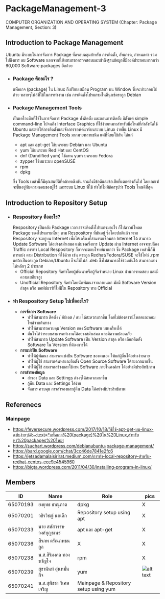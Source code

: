 # PackageManagement-3
COMPUTER ORGANIZATION AND OPERATING SYSTEM (Chapter: Package Management, Section: 3)

## Introduction to Package Management ##
  Ubuntu มีระบบในการจัดการ Package ที่ครอบคลุมสำหรับ การติดตั้ง, อัพเกรด, กำหนดค่า รวมไปถึงการ ลบ Software นอกจากนี้ยังสามารถตรวจสอบและเข้าถึงฐานข้อมูลที่มีองค์ประกอบมากกว่า 60,000 Software packages อีกด้วย 
  

- ### Package คืออะไร ? ###
  แพ็คเกจ (package) ใน Linux ก็เปรียบเสมือน Program บน Window ซึ่งจะประกอบไปด้วย หลายๆไฟล์ที่ใช้ในการทำงาน เช่น การติดตั้งโปรแกรมในลีนุกซ์ตระกูล Debian

- ### Package Management Tools ###

  เป็นเครื่องมือที่ใช้ในการจัดการ Package ทั้งติดตั้ง และถอนการติดตั้ง มีตั้งแต่ simple command-line ไปจนถึง Interface Graphics ที่ใช้ง่ายเหมาะสำหรับมือใหม่ที่กำลังหัดใช้ Ubuntu และทำให้การติดตั้งและจัดการซอฟต์แวร์บนระบบ Linux ง่ายขึ้น
  Linux มี Package Management Tools มากมายหลายชนิด แต่ที่นิยมใช้กัน ได้แก่
  - apt และ apt-get ใช้บนระบบ Debian และ Ubuntu
  - yum ใช้บนระบบ Red Hat และ CentOS
  - dnf (Dandified yum) ใช้แทน yum บนระบบ Fedora
  - zypper ใช้บนระบบ openSUSE
  - rpm
  - dpkg

  ซึ่ง Tools เหล่านี้ก็มีคุณสมบัติที่คล้ายคลึงกัน รวมถึงมีข้อดีและข้อเสียที่แตกต่างกันไป โดยเกณฑ์จะขึ้นอยู่กับความชอบของผู้ใช้ และระบบ Linux ที่ใช้ ทำให้ไม่มีข้อสรุปว่า Tools ไหนดีที่สุด

## Introduction to Repository Setup ##
- ### Respository คืออะไร? ###
    Respository เป็นคลัง Package เวลาเราจะติดตั้งโปรแกรมอะไร ก็ไปดาวน์โหลด Package ของโปรแกรมนั้นๆ ตาม Respository ที่มันอยู่ ซึ่งโดยปกติแล้ว พวก Respository จะอยู่บน Internet เพื่อให้เครื่องที่สามารถเชื่อมต่อ Internet ได้ สามารถ Update Software ได้อย่างสม่ำเสมอ แต่บางครั้งการ Update ผ่าน Internet อาจจะเปลือง Traffic การทำ Local Respository ก็อาจจะตอบโจทย์มากกว่า ซึ่ง Package เหล่านี้ก็มีการแบ่ง ตาม Distribution ที่ใช้ด้วย เช่น ตระกูล Redhat/Fedora/SUSE จะใช้ไฟล์ .rpm แต่ถ้าเป็นตระกูล Debian/Ubuntu ก็จะใช้ไฟล์ .deb ซึ่งไม่สามารถใช้ร่วมกันได้ สามารถแบ่งได้หลักๆ 2 ประเภท
  - Official Repository
    จัดทำโดยผู้พัฒนาหรือผู้จัดจำหน่าย Linux ผ่านการทดสอบ และมีความเสถียรสูง
  - Unofficial Repository
    จัดทำโดยนักพัฒนาจากภายนอก มักมี Software Version ล่าสุด หรือ ซอฟต์แวร์ที่ไม่มีใน Repository ทาง Official
- ### ทำ Respository Setup ไปเพื่ออะไร? ###
  - **การจัดการ Software**
    - ทำให้สามารถ ติดตั้ง / อัปเดต / ลบ ได้สะดวกมากขึ้น โดยไม่ต้องดาวน์โหลดและคอมไพล์จากต้นทาง
    - ทำให้สามารถควบคุม Version ของ Software บนเครื่องได้
    - มั่นใจได้ว่าระบบสามารถทำงานได้อย่างสม่ำเสมอ และมีความปลอดภัย
    - ทำให้สามารถ Update Software เป็น Version ล่าสุด หรือ เลือกติดตั้ง Software ใน Version ที่ต้องการได้
  - **การแบ่งปัน Software**
    -  ทำให้ผู้พัฒนา สามารถแบ่งปัน Software ของตนเอง ให้แก่ผู้อื่นได้อย่างง่ายดาย
    -  ทำให้ผู้ใช้ สามารถค้นหาและติดตั้ง Open Source Software ได้สะดวกมากขึ้น
    -  ทำให้ผู้ใช้ สามารถสร้างและใช้งาน Software ภายในองค์กร ได้อย่างมีประสิทธิภาพ
  - **การสำรองข้อมูล**
    -  สำรอง Data และ Settings ต่างๆได้สะดวกมากขึ้น
    -  กู้คืน Data และ Settings ได้ง่าย
    -  จัดการ ควบคุม การสำรองและกู้คืน Data ได้อย่างมีประสิทธิภาพ
  

## Referenecs ##
### Mainpage ###
-  https://feversecure.wordpress.com/2017/10/18/วิธีใช้-apt-get-บน-linux-ฉบับง่ายๆ/#:~:text=*แพ็คเกจ%20(package)%20ใน%20Linux,สำหรับหา%20packages%20ใหม่ๆ
- https://suchart.wordpress.com/debianubuntu-package-management/
- https://bard.google.com/chat/3cc46de7841e2fc6
- https://jetsadamalaisirirat.medium.com/การทำ-local-repository-สำหรับ-redhat-centos-ece9c4545960
- https://bigta.wordpress.com/2011/04/30/installing-program-in-linux/ 

## Members ##
| ID            | Name          | Role | pics |
| ------------- | ------------- |------------- | ------------- |
| 65070193  | ยงยุทธ ชาณุภาต  | dpkg | X |
| 65070201  | วชิรวิชญ์ นกเล็ก  | Repository setup using apt | X |
| 65070233  | นาย สหัสวรรษ วงศ์บุญธเนธ  | apt และ apt-get | X |
| 65070236  | สิรภพ ดรัณภพธนกูล  | X | X |
| 65070238  | น.ส.สิริมงคล ทองขวัญใจ    | rpm | X |
| 65070239  | สุชานันท์ อุ่นหมั่นกิจ  | yum | ![alt text](https://scontent.xx.fbcdn.net/v/t1.15752-9/405013974_373489541963217_5665276776927551710_n.jpg?stp=dst-jpg_s206x206&_nc_cat=107&ccb=1-7&_nc_sid=510075&_nc_eui2=AeEBJICt4xHlw3wzlf5Crf_mdyQyLveLh-93JDIu94uH76aSdnlDUbj-gooz1SupXek0Wy_y69Wm7jp7d8c5LABN&_nc_ohc=xSmOpJNCCRUAX8XJG99&_nc_ad=z-m&_nc_cid=0&_nc_ht=scontent.xx&oh=03_AdSz0sWMdWWK1EDR7sb0_ouQZ5xFhPLvAuVxEk0rmIArQQ&oe=65EEDADC) |
| 65070241  | น.ส.สุพิชชา วิเศษเจริญ     | Mainpage & Repository setup using yum |




